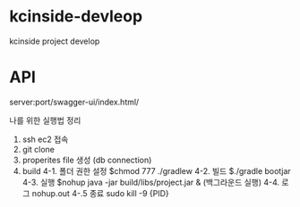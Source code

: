 # kcinside-devleop
kcinside project develop

# API
server:port/swagger-ui/index.html/ 

나를 위한 실행법 정리
1. ssh ec2 접속
2. git clone
3. properites file 생성 (db connection)
4. build
   4-1. 폴더 권한 설정 $chmod 777 ./gradlew
   4-2. 빌드 $./gradle bootjar
   4-3. 실행 $nohup java -jar build/libs/project.jar & (백그라운드 실행)
   4-4. 로그 nohup.out
   4-.5 종료 sudo kill -9 {PID}
